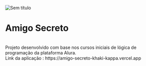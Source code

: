 ![Sem título](https://github.com/user-attachments/assets/b13ba85c-dc28-4952-86ab-c2131e3c1cde)
<h1>Amigo Secreto</h1> <br>
Projeto desenvolvido com base nos cursos iniciais de lógica de programação da plataforma Alura. <br>
Link da aplicação : https://amigo-secreto-khaki-kappa.vercel.app



